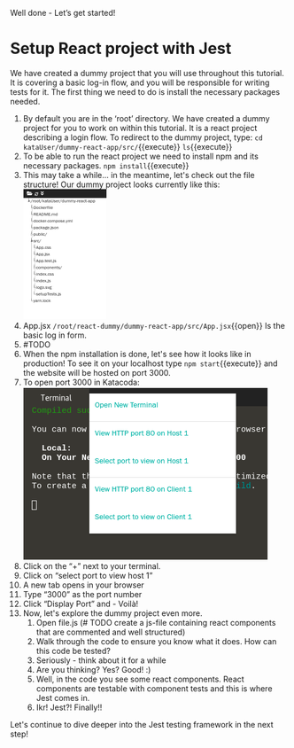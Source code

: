 Well done - Let’s get started!
# Setup React project with Jest
We have created a dummy project that you will use throughout this tutorial. It is covering a basic log-in flow, and you will be responsible for writing tests for it. The first thing we need to do is install the necessary packages needed.
1. By default you are in the ‘root’ directory. We have created a dummy project for you to work on within this tutorial. It is a react project describing a login flow. To redirect to the dummy project, type:
`cd kataUser/dummy-react-app/src/`{{execute}}
`ls`{{execute}}
4. To be able to run the react project we need to install npm and its necessary packages.
`npm install`{{execute}}
5. This may take a while... in the meantime, let's check out the file structure! Our dummy project looks currently like this:![file structure](./assets/fileStructure.png)
 1. App.jsx `/root/react-dummy/dummy-react-app/src/App.jsx`{{open}} Is the basic log in form.
 2. #TODO
6. When the npm installation is done, let's see how it looks like in production! To see it on your localhost type `npm start`{{execute}} and the website will be hosted on port 3000.
7. To open port 3000 in Katacoda:![open port](./assets/openPort.png)
1. Click on the “+” next to your terminal.
2. Click on “select port to view host 1”
3. A new tab opens in your browser
4. Type “3000” as the port number
5. Click “Display Port” and - Voilà!
8. Now, let's explore the dummy project even more.
   1. Open file.js (# TODO create a js-file containing react components that are commented and well structured)
   2. Walk through the code to ensure you know what it does. How can this code be tested?
   3. Seriously - think about it for a while
   4. Are you thinking? Yes? Good! :)
   5. Well, in the code you see some react components. React components are testable with component tests and this is where Jest comes in.
   6. Ikr! Jest?! Finally!!
 
Let's continue to dive deeper into the Jest testing framework in the next step!








